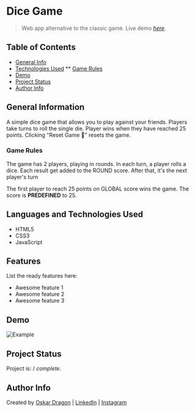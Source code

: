# Dice Game
> Web app alternative to the classic game.
> Live demo [_here_](https://oskar-dragon.github.io/dice-game/). 

## Table of Contents
* [General Info](#general-information)
* [Technologies Used](#technologies-used)
** [Game Rules](#game-rules)
* [Demo](#demo)
* [Project Status](#project-status)
* [Author Info](#author-info)


## General Information
A simple dice game that allows you to play against your friends. Players take turns to roll the single die. Player wins when they have reached 25 points. Clicking "Reset Game 🔁" resets the game.

### Game Rules
The game has 2 players, playing in rounds. In each turn, a player rolls a dice. Each result get added to the ROUND score. After that, it's the next player's turn

The first player to reach 25 points on GLOBAL score wins the game. The score is **PREDEFINED** to 25.

## Languages and Technologies Used
- HTML5
- CSS3
- JavaScript


## Features
List the ready features here:
- Awesome feature 1
- Awesome feature 2
- Awesome feature 3


## Demo
![Example](https://i.gyazo.com/2aac1cfd7e22be4f4ed317000a54dee4.gif)


## Project Status
Project is: / _complete_.


## Author Info
Created by [Oskar Dragon](https://github.com/oskar-dragon) | 
[LinkedIn](https://www.linkedin.com/in/oskar-dragon) | 
[Instagram](https://www.instagram.com/skrdrgn___/)